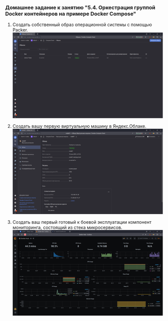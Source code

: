 ### Домашнее задание к занятию "5.4. Оркестрация группой Docker контейнеров на примере Docker Compose"

1. Создать собственный образ операционной системы с помощью Packer.
![task 1 screenshot](./img/1.png)

2. Создать вашу первую виртуальную машину в Яндекс.Облаке.
![task 2 screenshot](./img/2.png)

3. Создать ваш первый готовый к боевой эксплуатации компонент мониторинга, состоящий из стека микросервисов.
![task 3 screenshot](./img/3.png)